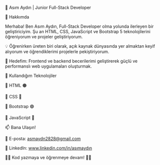 🌟 Asım Aydın | Junior Full-Stack Developer


🚀 Hakkımda

Merhaba! Ben Asım Aydın, Full-Stack Developer olma yolunda ilerleyen bir geliştiriciyim. Şu an HTML, CSS, JavaScript ve Bootstrap 5 teknolojilerini öğreniyorum ve projeler geliştiriyorum.

💡 Öğrenirken üreten biri olarak, açık kaynak dünyasında yer almaktan keyif alıyorum ve öğrendiklerimi projelerle pekiştiriyorum.

🔎 Hedefim: Frontend ve backend becerilerimi geliştirerek güçlü ve performanslı web uygulamaları oluşturmak.


🚀 Kullandığım Teknolojiler

🔹 HTML 🟠

🔹 CSS 🔵

🔹 Bootstrap 🟣

🔹 JavaScript 💛


📫 Bana Ulaşın!

📧 E-posta: asmaydn2828@gmail.com

💼 LinkedIn: www.linkedin.com/in/asımaydın

👨‍💻 Kod yazmaya ve öğrenmeye devam! 🚀✨
